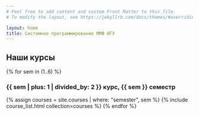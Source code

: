```yaml
---
# Feel free to add content and custom Front Matter to this file.
# To modify the layout, see https://jekyllrb.com/docs/themes/#overriding-theme-defaults

layout: home
title: Системное программирование ММФ НГУ
---
```


## Наши курсы

{% for sem in (1..6) %}
### {{ sem | plus: 1 | divided_by: 2 }} курс, {{ sem }} семестр
<!-- Source: https://github.com/abhinavs/moonwalk -->
  {% assign courses = site.courses | where: "semester", sem %}
  {% include course_list.html collection=courses %}
{% endfor %}


